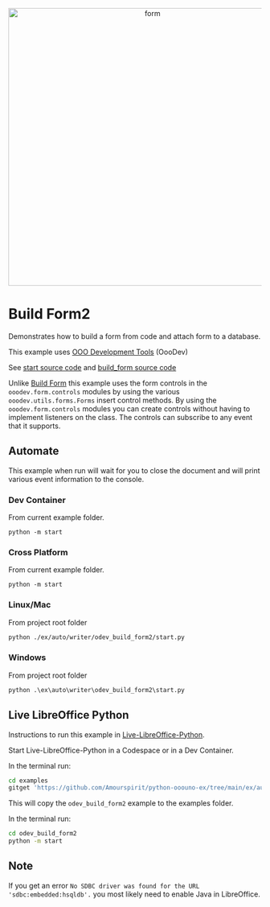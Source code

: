 <p align="center">
<img src="https://user-images.githubusercontent.com/4193389/194674585-8252bf4b-3ada-4746-a70a-234e91767b85.png" width="558" height="552" alt="form"/>
</p>

# Build Form2

Demonstrates how to build a form from code and attach form to a database.

This example uses [OOO Development Tools] (OooDev)

See [start source code](./start.py) and [build_form source code](./build_form.py)

Unlike [Build Form](../odev_build_form) this example uses the form controls in the `ooodev.form.controls` modules by using the
various `ooodev.utils.forms.Forms` insert control methods. By using the `ooodev.form.controls` modules you can create
controls without having to implement listeners on the class. The controls can subscribe to any event that it supports.

## Automate

This example when run will wait for you to close the document and will print various event information to the console.

### Dev Container

From current example folder.

```shell
python -m start
```

### Cross Platform

From current example folder.

```shell
python -m start
```

### Linux/Mac

From project root folder

```sh
python ./ex/auto/writer/odev_build_form2/start.py
```

### Windows

From project root folder

```ps
python .\ex\auto\writer\odev_build_form2\start.py
```

## Live LibreOffice Python

Instructions to run this example in [Live-LibreOffice-Python](https://github.com/Amourspirit/live-libreoffice-python).

Start Live-LibreOffice-Python in a Codespace or in a Dev Container.

In the terminal run:

```bash
cd examples
gitget 'https://github.com/Amourspirit/python-ooouno-ex/tree/main/ex/auto/writer/odev_build_form2'
```

This will copy the `odev_build_form2` example to the examples folder.

In the terminal run:

```bash
cd odev_build_form2
python -m start
```

## Note

If you get an error `No SDBC driver was found for the URL 'sdbc:embedded:hsqldb'.` you most likely need to enable Java in LibreOffice.


[OOO Development Tools]: https://python-ooo-dev-tools.readthedocs.io/en/latest/